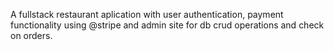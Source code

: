 A fullstack restaurant aplication with user authentication, payment functionality using @stripe and admin site for db crud operations and check on orders.
